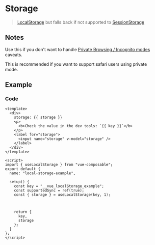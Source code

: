 # Storage

> [LocalStorage](./localStorage.md) but falls back if not supported to [SessionStorage](./sessionStorage.md)

## Notes

Use this if you don't want to handle [Private Browsing / Incognito modes](https://developer.mozilla.org/en-US/docs/Web/API/Web_Storage_API#Private_Browsing_Incognito_modes) caveats.

This is recommended if you want to support safari users using private mode.

## Example


<storage-example/>


### Code

```vue
<template>
  <div>
    storage: {{ storage }}
    <p>
      <b>Check the value in the dev tools: `{{ key }}`</b>
    </p>
    <label for="storage">
      <input name="storage" v-model="storage" />
    </label>
  </div>
</template>

<script>
import { useLocalStorage } from "vue-composable";
export default {
  name: "local-storage-example",

  setup() {
    const key = "__vue_localStorage_example";
    const supportedSync = ref(true);
    const { storage } = useLocalStorage(key, 1);

    

    return {
      key,
      storage
    };
  }
};
</script>
```
